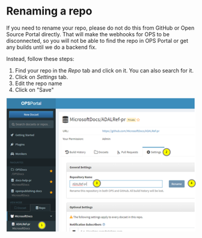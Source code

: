# Renaming a repo
If you need to rename your repo, please do not do this from GitHub or Open Source Portal directly. That will make the webhooks for OPS to be disconnected, so you will not be able to find the repo in OPS Portal or get any builds until we do a backend fix.

Instead, follow these steps:

1. Find your repo in the *Repo* tab and click on it. You can also search for it.
2. Click on *Settings* tab.
3. Edit the repo name
4. Click on "Save"

![Rename repo steps](media/rename-repo.png)